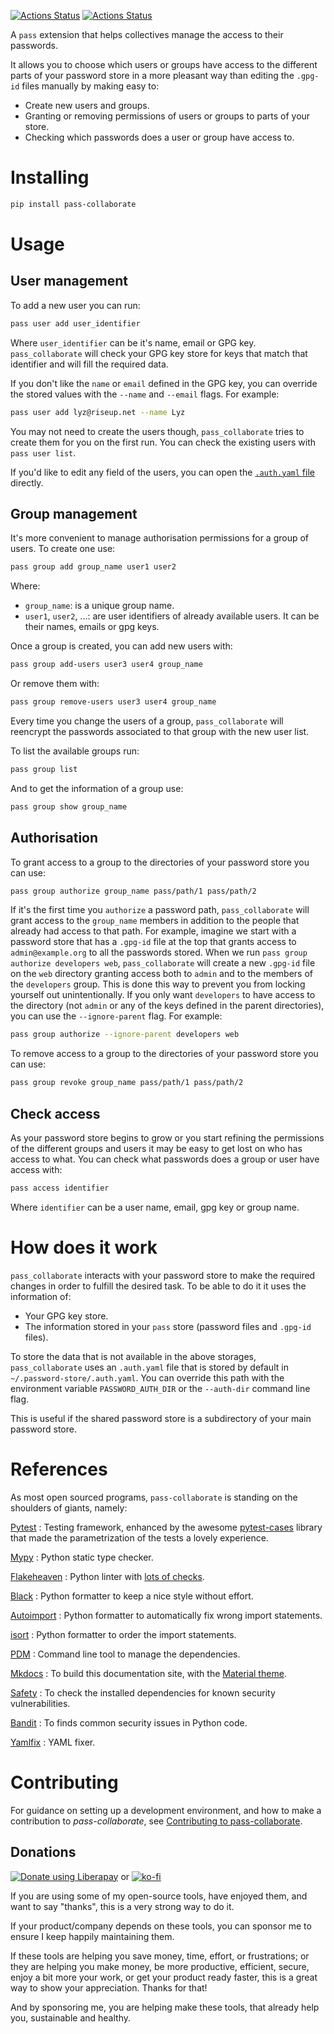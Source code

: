 [![Actions Status](https://github.com/lyz-code/pass-collaborate/workflows/Tests/badge.svg)](https://github.com/lyz-code/pass-collaborate/actions)
[![Actions Status](https://github.com/lyz-code/pass-collaborate/workflows/Build/badge.svg)](https://github.com/lyz-code/pass-collaborate/actions)

A `pass` extension that helps collectives manage the access to their passwords.

It allows you to choose which users or groups have access to the different parts of your password store in a more pleasant way than editing the `.gpg-id` files manually by making easy to:

* Create new users and groups.
* Granting or removing permissions of users or groups to parts of your store.
* Checking which passwords does a user or group have access to.

# Installing

```bash
pip install pass-collaborate
```

# Usage

## User management

To add a new user you can run:

```bash
pass user add user_identifier
```

Where `user_identifier` can be it's name, email or GPG key. `pass_collaborate` will check your GPG key store for keys that match that identifier and will fill the required data.

If you don't like the `name` or `email` defined in the GPG key, you can override the stored values with the `--name` and `--email` flags. For example:

```bash
pass user add lyz@riseup.net --name Lyz
```

You may not need to create the users though, `pass_collaborate` tries to create them for you on the first run. You can check the existing users with `pass user list`.

If you'd like to edit any field of the users, you can open the [`.auth.yaml` file](#how-does-it-work) directly. 

## Group management

It's more convenient to manage authorisation permissions for a group of users. To create one use:

```bash
pass group add group_name user1 user2
```

Where:

* `group_name`: is a unique group name.
* `user1`, `user2`, ...: are user identifiers of already available users. It can be their names, emails or gpg keys.

Once a group is created, you can add new users with:

```bash
pass group add-users user3 user4 group_name
```

Or remove them with:

```bash
pass group remove-users user3 user4 group_name
```

Every time you change the users of a group, `pass_collaborate` will reencrypt the passwords associated to that group with the new user list.

To list the available groups run:

```bash
pass group list
```

And to get the information of a group use:

```bash
pass group show group_name
```

## Authorisation 

To grant access to a group to the directories of your password store you can use:

```bash
pass group authorize group_name pass/path/1 pass/path/2
```

If it's the first time you `authorize` a password path, `pass_collaborate` will grant access to the `group_name` members in addition to the people that already had access to that path. For example, imagine we start with a password store that has a `.gpg-id` file at the top that grants access to `admin@example.org` to all the passwords stored. When we run `pass group authorize developers web`, `pass_collaborate` will create a new `.gpg-id` file on the `web` directory granting access both to `admin` and to the members of the `developers` group. This is done this way to prevent you from locking yourself out unintentionally. If you only want `developers` to have access to the directory (not `admin` or any of the keys defined in the parent directories), you can use the `--ignore-parent` flag. For example:

```bash
pass group authorize --ignore-parent developers web
```

To remove access to a group to the directories of your password store you can use:

```bash
pass group revoke group_name pass/path/1 pass/path/2
```

## Check access

As your password store begins to grow or you start refining the permissions of the different groups and users it may be easy to get lost on who has access to what. You can check what passwords does a group or user have access with:

```bash
pass access identifier
```

Where `identifier` can be a user name, email, gpg key or group name.

# How does it work

`pass_collaborate` interacts with your password store to make the required changes in order to fulfill the desired task. To be able to do it it uses the information of:

* Your GPG key store.
* The information stored in your `pass` store (password files and `.gpg-id` files).

To store the data that is not available in the above storages, `pass_collaborate` uses an `.auth.yaml` file that is stored by default in `~/.password-store/.auth.yaml`. You can override this path with the environment variable `PASSWORD_AUTH_DIR` or the `--auth-dir` command line flag.

This is useful if the shared password store is a subdirectory of your main password store.

# References

As most open sourced programs, `pass-collaborate` is standing on the shoulders of
giants, namely:

[Pytest](https://docs.pytest.org/en/latest)
: Testing framework, enhanced by the awesome
    [pytest-cases](https://smarie.github.io/python-pytest-cases/) library that made
    the parametrization of the tests a lovely experience.

[Mypy](https://mypy.readthedocs.io/en/stable/)
: Python static type checker.

[Flakeheaven](https://github.com/flakeheaven/flakeheaven)
: Python linter with [lots of
    checks](https://lyz-code.github.io/blue-book/devops/flakeheaven#plugins).

[Black](https://black.readthedocs.io/en/stable/)
: Python formatter to keep a nice style without effort.

[Autoimport](https://lyz-code.github.io/autoimport)
: Python formatter to automatically fix wrong import statements.

[isort](https://github.com/timothycrosley/isort)
: Python formatter to order the import statements.

[PDM](https://pdm.fming.dev/)
: Command line tool to manage the dependencies.

[Mkdocs](https://www.mkdocs.org/)
: To build this documentation site, with the
[Material theme](https://squidfunk.github.io/mkdocs-material).

[Safety](https://github.com/pyupio/safety)
: To check the installed dependencies for known security vulnerabilities.

[Bandit](https://bandit.readthedocs.io/en/latest/)
: To finds common security issues in Python code.

[Yamlfix](https://github.com/lyz-code/yamlfix)
: YAML fixer.

# Contributing

For guidance on setting up a development environment, and how to make
a contribution to *pass-collaborate*, see [Contributing to
pass-collaborate](https://lyz-code.github.io/pass-collaborate/contributing).

## Donations

<a href="https://liberapay.com/Lyz/donate"><img alt="Donate using
Liberapay" src="https://liberapay.com/assets/widgets/donate.svg"></a>
or
[![ko-fi](https://ko-fi.com/img/githubbutton_sm.svg)](https://ko-fi.com/T6T3GP0V8)

If you are using some of my open-source tools, have enjoyed them, and want to
say "thanks", this is a very strong way to do it.

If your product/company depends on these tools, you can sponsor me to ensure I
keep happily maintaining them.

If these tools are helping you save money, time, effort, or frustrations; or
they are helping you make money, be more productive, efficient, secure, enjoy a
bit more your work, or get your product ready faster, this is a great way to
show your appreciation. Thanks for that!

And by sponsoring me, you are helping make these tools, that already help you,
sustainable and healthy.


